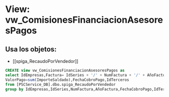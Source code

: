 # View: vw_ComisionesFinanciacionAsesoresPagos

## Usa los objetos:
- [[spiga_RecaudoPorVendedor]]

```sql
CREATE view vw_ComisionesFinanciacionAsesoresPagos as
select IdEmpresas,Factura= IdSeries + '/' + NumFactura + '/' + AñoFactura,
ValorPago=sum(ImporteSaldado),FechaCobroPago,IdTerceros
from [PSCService_DB].dbo.spiga_RecaudoPorVendedor
group by IdEmpresas,IdSeries,NumFactura,AñoFactura,FechaCobroPago,IdTerceros
```
